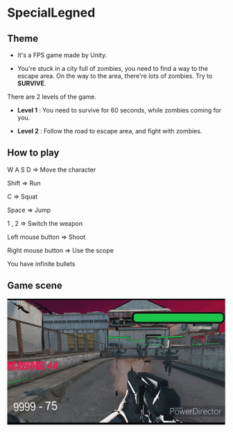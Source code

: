 # SpecialLegned

## Theme

- It's a FPS game made by Unity.

- You're stuck in a city full of zombies, you need to find a way to the escape area. On the way to the area, there're lots of zombies. Try to **SURVIVE**.

There are 2 levels of the game.

- **Level 1** : You need to survive for 60 seconds, while zombies coming for you.

- **Level 2** : Follow the road to escape area, and fight with zombies.


## How to play
W A S D => Move the character

Shift => Run

C => Squat

Space => Jump

1 , 2 => Switch the weapon

Left mouse button => Shoot

Right mouse button => Use the scope

You have infinite bullets

## Game scene

 ![image](https://raw.githubusercontent.com/fancyshon/UnityProject_FPSGame/main/RdImg/Scene.png?token=ASCYJZZQIIPLVPRRLMZ2AD3AIEL52)
